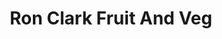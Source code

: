 ---
title: "Ron Clark Fruit And Veg"
url: /darlington/ron-clark-fruit-and-veg/
shop: Gemüse & Obst
---